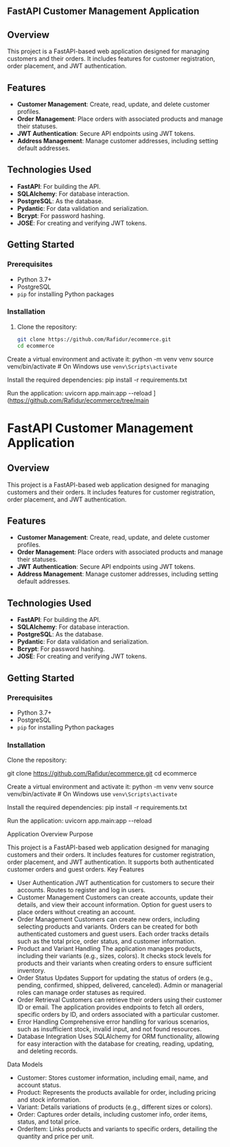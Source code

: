 ## FastAPI Customer Management Application

## Overview

This project is a FastAPI-based web application designed for managing customers and their orders. It includes features for customer registration, order placement, and JWT authentication.

## Features

- **Customer Management**: Create, read, update, and delete customer profiles.
- **Order Management**: Place orders with associated products and manage their statuses.
- **JWT Authentication**: Secure API endpoints using JWT tokens.
- **Address Management**: Manage customer addresses, including setting default addresses.

## Technologies Used

- **FastAPI**: For building the API.
- **SQLAlchemy**: For database interaction.
- **PostgreSQL**: As the database.
- **Pydantic**: For data validation and serialization.
- **Bcrypt**: For password hashing.
- **JOSE**: For creating and verifying JWT tokens.

## Getting Started

### Prerequisites

- Python 3.7+
- PostgreSQL
- `pip` for installing Python packages

### Installation

1. Clone the repository:
   ```bash
   git clone https://github.com/Rafidur/ecommerce.git
   cd ecommerce

   
Create a virtual environment and activate it:
python -m venv venv
source venv/bin/activate  # On Windows use `venv\Scripts\activate`


Install the required dependencies:
pip install -r requirements.txt


Run the application:
uvicorn app.main:app --reload
](https://github.com/Rafidur/ecommerce/tree/main

# FastAPI Customer Management Application

## Overview

This project is a FastAPI-based web application designed for managing customers and their orders. It includes features for customer registration, order placement, and JWT authentication.

## Features

- **Customer Management**: Create, read, update, and delete customer profiles.
- **Order Management**: Place orders with associated products and manage their statuses.
- **JWT Authentication**: Secure API endpoints using JWT tokens.
- **Address Management**: Manage customer addresses, including setting default addresses.

## Technologies Used

- **FastAPI**: For building the API.
- **SQLAlchemy**: For database interaction.
- **PostgreSQL**: As the database.
- **Pydantic**: For data validation and serialization.
- **Bcrypt**: For password hashing.
- **JOSE**: For creating and verifying JWT tokens.





















## Getting Started

### Prerequisites

- Python 3.7+
- PostgreSQL
- `pip` for installing Python packages




### Installation

Clone the repository:
   
   git clone https://github.com/Rafidur/ecommerce.git
   cd ecommerce

   
Create a virtual environment and activate it:
python -m venv venv
source venv/bin/activate  # On Windows use `venv\Scripts\activate`


Install the required dependencies:
pip install -r requirements.txt


Run the application:
uvicorn app.main:app --reload















Application Overview
Purpose

This project is a FastAPI-based web application designed for managing customers and their orders. It includes features for customer registration, order placement, and JWT authentication. It supports both authenticated customer orders and guest orders.
Key Features
- User Authentication
JWT authentication for customers to secure their accounts.
Routes to register and log in users.
- Customer Management
Customers can create accounts, update their details, and view their account information.
Option for guest users to place orders without creating an account.
- Order Management
Customers can create new orders, including selecting products and variants.
Orders can be created for both authenticated customers and guest users.
Each order tracks details such as the total price, order status, and customer information.
- Product and Variant Handling
The application manages products, including their variants (e.g., sizes, colors).
It checks stock levels for products and their variants when creating orders to ensure sufficient inventory.
- Order Status Updates
Support for updating the status of orders (e.g., pending, confirmed, shipped, delivered, canceled).
Admin or managerial roles can manage order statuses as required.
- Order Retrieval
Customers can retrieve their orders using their customer ID or email.
The application provides endpoints to fetch all orders, specific orders by ID, and orders associated with a particular customer.
- Error Handling
Comprehensive error handling for various scenarios, such as insufficient stock, invalid input, and not found resources.
- Database Integration
Uses SQLAlchemy for ORM functionality, allowing for easy interaction with the database for creating, reading, updating, and deleting records.



Data Models
- Customer: Stores customer information, including email, name, and account status.
- Product: Represents the products available for order, including pricing and stock information.
- Variant: Details variations of products (e.g., different sizes or colors).
- Order: Captures order details, including customer info, order items, status, and total price.
- OrderItem: Links products and variants to specific orders, detailing the quantity and price per unit.


